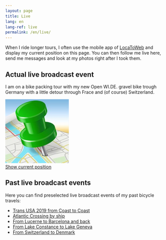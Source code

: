 ```yaml
---
layout: page
title: Live
lang: en
lang-ref: live
permalink: /en/live/
---
```


When I ride longer tours, I often use the mobile app of [LocaToWeb](https://locatoweb.com/user/mcpringle) and display my current position on this page. You can then follow me live here, send me messages and look at my photos right after I took them.

## Actual live broadcast event

I am on a bike packing tour with my new Open WI.DE. gravel bike trough Germany with a little detour through Frace and (of course) Switzerland.


[![LocaToWeb](/images/locatoweb.jpg)  
Show current position](https://locatoweb.com/map/single/0642212258)

## Past live broadcast events

Here you can find preselected live broadcast events of my past bicycle travels:

- [Trans USA 2019 from Coast to Coast](https://locatoweb.com/map/single/1238186268)
- [Atlantic Crossing by ship](https://locatoweb.com/map/single/1130185043)
- [From Lucerne to Barcelona and back](https://locatoweb.com/map/single/0509174878)
- [From Lake Constance to Lake Geneva](https://locatoweb.com/map/single/0716172140)
- [From Switzerland to Denmark](https://locatoweb.com/map/single/0634149103)
